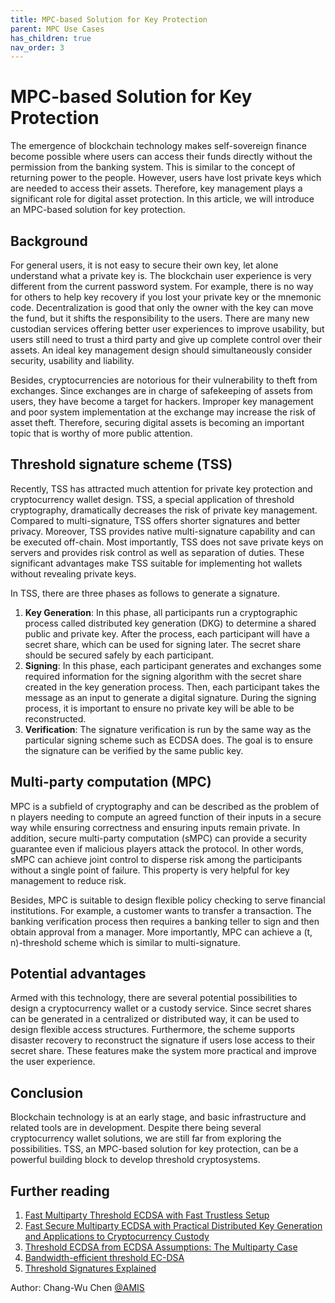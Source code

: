 ```yaml
---
title: MPC-based Solution for Key Protection
parent: MPC Use Cases
has_children: true
nav_order: 3
---
```


# MPC-based Solution for Key Protection

The emergence of blockchain technology makes self-sovereign finance become possible where users can access their funds directly without the permission from the banking system. This is similar to the concept of returning power to the people. However, users have lost private keys which are needed to access their assets. Therefore, key management plays a significant role for digital asset protection. In this article, we will introduce an MPC-based solution for key protection.


## Background

For general users, it is not easy to secure their own key, let alone understand what a private key is. The blockchain user experience is very different from the current password system. For example, there is no way for others to help key recovery if you lost your private key or the mnemonic code. Decentralization is good that only the owner with the key can move the fund, but it shifts the responsibility to the users. There are many new custodian services offering better user experiences to improve usability, but users still need to trust a third party and give up complete control over their assets. An ideal key management design should simultaneously consider security, usability and liability.

Besides, cryptocurrencies are notorious for their vulnerability to theft from exchanges. Since exchanges are in charge of safekeeping of assets from users, they have become a target for hackers. Improper key management and poor system implementation at the exchange may increase the risk of asset theft. Therefore, securing digital assets is becoming an important topic that is worthy of more public attention.


## Threshold signature scheme (TSS)

Recently, TSS has attracted much attention for private key protection and cryptocurrency wallet design. TSS, a special application of threshold cryptography, dramatically decreases the risk of private key management. Compared to multi-signature, TSS offers shorter signatures and better privacy. Moreover, TSS provides native multi-signature capability and can be executed off-chain. Most importantly, TSS does not save private keys on servers and provides risk control as well as separation of duties. These significant advantages make TSS suitable for implementing hot wallets without revealing private keys.

In TSS, there are three phases as follows to generate a signature.

1. **Key Generation**: In this phase, all participants run a cryptographic process called distributed key generation (DKG) to determine a shared public and private key. After the process, each participant will have a secret share, which can be used for signing later. The secret share should be secured safely by each participant.
2. **Signing**: In this phase, each participant generates and exchanges some required information for the signing algorithm with the secret share created in the key generation process. Then, each participant takes the message as an input to generate a digital signature. During the signing process, it is important to ensure no private key will be able to be reconstructed.
3. **Verification**: The signature verification is run by the same way as the particular signing scheme such as ECDSA does. The goal is to ensure the signature can be verified by the same public key.


## Multi-party computation (MPC)

MPC is a subfield of cryptography and can be described as the problem of n players needing to compute an agreed function of their inputs in a secure way while ensuring correctness and ensuring inputs remain private. In addition, secure multi-party computation (sMPC) can provide a security guarantee even if malicious players attack the protocol. In other words, sMPC can achieve joint control to disperse risk among the participants without a single point of failure. This property is very helpful for key management to reduce risk.

Besides, MPC is suitable to design flexible policy checking to serve financial institutions. For example, a customer wants to transfer a transaction. The banking verification process then requires a banking teller to sign and then obtain approval from a manager. More importantly, MPC can achieve a (t, n)-threshold scheme which is similar to multi-signature.


## Potential advantages

Armed with this technology, there are several potential possibilities to design a cryptocurrency wallet or a custody service. Since secret shares can be generated in a centralized or distributed way, it can be used to design flexible access structures. Furthermore, the scheme supports disaster recovery to reconstruct the signature if users lose access to their secret share. These features make the system more practical and improve the user experience.


## Conclusion

Blockchain technology is at an early stage, and basic infrastructure and related tools are in development. Despite there being several cryptocurrency wallet solutions, we are still far from exploring the possibilities. TSS, an MPC-based solution for key protection, can be a powerful building block to develop threshold cryptosystems.


## Further reading

1. [Fast Multiparty Threshold ECDSA with Fast Trustless Setup](https://eprint.iacr.org/2019/114.pdf)
2. [Fast Secure Multiparty ECDSA with Practical Distributed Key Generation and Applications to Cryptocurrency Custody](https://eprint.iacr.org/2018/987.pdf)
3. [Threshold ECDSA from ECDSA Assumptions: The Multiparty Case](https://eprint.iacr.org/2019/523.pdf)
4. [Bandwidth-efficient threshold EC-DSA](https://eprint.iacr.org/2020/084)
5. [Threshold Signatures Explained](https://academy.binance.com/security/threshold-signatures-explained)


Author: Chang-Wu Chen [@AMIS](amis.md)
